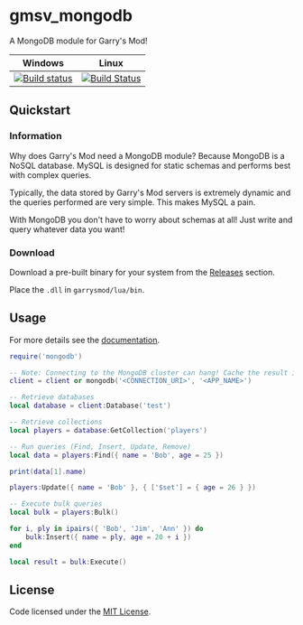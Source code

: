 # gmsv_mongodb

A MongoDB module for Garry's Mod!

| Windows | Linux |
|---------|-------|
| [![Build status](https://ci.appveyor.com/api/projects/status/8ervbutov5w0144n/branch/development?svg=true)](https://ci.appveyor.com/project/dhkatz/gmsv-mongodb/branch/development)| [![Build Status](https://travis-ci.org/dhkatz/gmsv_mongodb.svg?branch=development)](https://travis-ci.org/dhkatz/gmsv_mongodb) |

## Quickstart

### Information

Why does Garry's Mod need a MongoDB module? Because MongoDB is a NoSQL database.
MySQL is designed for static schemas and performs best with complex queries.

Typically, the data stored by Garry's Mod servers is extremely dynamic 
and the queries performed are very simple. This makes MySQL a pain.

With MongoDB you don't have to worry about schemas at all! Just write
and query whatever data you want!

### Download

Download a pre-built binary for your system from the [Releases](https://github.com/dhkatz/gmsv_mongodb/releases) section.

Place the `.dll` in `garrysmod/lua/bin`.

## Usage

For more details see the [documentation](docs/README.md).

```lua
require('mongodb')

-- Note: Connecting to the MongoDB cluster can hang! Cache the result in a global!
client = client or mongodb('<CONNECTION_URI>', '<APP_NAME>')

-- Retrieve databases
local database = client:Database('test')

-- Retrieve collections
local players = database:GetCollection('players')

-- Run queries (Find, Insert, Update, Remove)
local data = players:Find({ name = 'Bob', age = 25 })

print(data[1].name)

players:Update({ name = 'Bob' }, { ['$set'] = { age = 26 } })  

-- Execute bulk queries
local bulk = players:Bulk()

for i, ply in ipairs({ 'Bob', 'Jim', 'Ann' }) do
    bulk:Insert({ name = ply, age = 20 + i })
end 

local result = bulk:Execute()
```

## License

Code licensed under the [MIT License](LICENSE).
